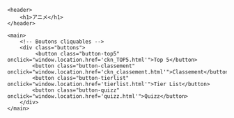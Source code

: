 <!DOCTYPE html>
<html lang="fr">
<head>
    <meta charset="UTF-8">
    <meta name="viewport" content="width=device-width, initial-scale=1.0">
    <title>Votre Titre de Site</title>
    <link rel="stylesheet" href="ckn_style.css">
			<style>
			body 
			{
				background-image: url('ckn_logo.png');
				background-size: auto;
				background-position: top;
				background-repeat:repeat;
			}
		</style>
</head>
<body>

    <header>
        <h1>アニメ</h1>
    </header>

    <main>
        <!-- Boutons cliquables -->
        <div class="buttons">
             <button class="button-top5" onclick="window.location.href='ckn_TOP5.html'">Top 5</button>
            <button class="button-classement" onclick="window.location.href='ckn_classement.html'">Classement</button>
            <button class="button-tierlist" onclick="window.location.href='tierlist.html'">Tier List</button>
            <button class="button-quizz" onclick="window.location.href='quizz.html'">Quizz</button>
        </div>
    </main>
</body>
</html>
